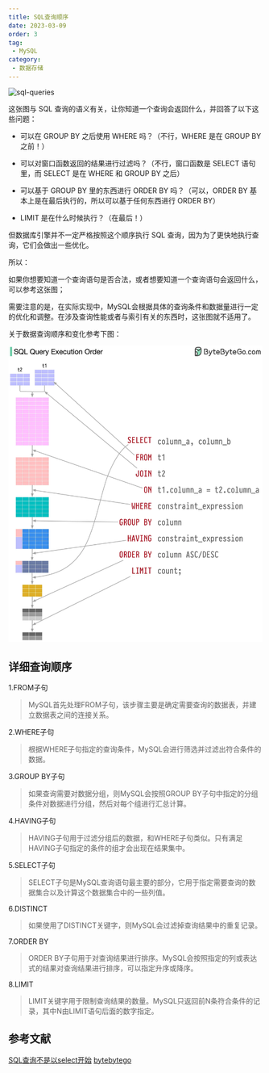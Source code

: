```yaml
---
title: SQL查询顺序
date: 2023-03-09
order: 3
tag:
 - MySQL
category:
 - 数据存储
---
```




<!-- more -->

![sql-queries](https://jvns.ca/images/sql-queries.jpeg)

这张图与 SQL 查询的语义有关，让你知道一个查询会返回什么，并回答了以下这些问题：

- 可以在 GROUP BY 之后使用 WHERE 吗？（不行，WHERE 是在 GROUP BY 之前！）
- 可以对窗口函数返回的结果进行过滤吗？（不行，窗口函数是 SELECT 语句里，而 SELECT 是在 WHERE 和 GROUP BY 之后）
- 可以基于 GROUP BY 里的东西进行 ORDER BY 吗？（可以，ORDER BY 基本上是在最后执行的，所以可以基于任何东西进行 ORDER BY）

- LIMIT 是在什么时候执行？（在最后！）

但数据库引擎并不一定严格按照这个顺序执行 SQL 查询，因为为了更快地执行查询，它们会做出一些优化。

所以：

如果你想要知道一个查询语句是否合法，或者想要知道一个查询语句会返回什么，可以参考这张图；

需要注意的是，在实际实现中，MySQL会根据具体的查询条件和数据量进行一定的优化和调整。在涉及查询性能或者与索引有关的东西时，这张图就不适用了。<Badge text="注意" type="warning"/>

关于数据查询顺序和变化参考下图：

![sql-order](./images/sql-order.webp)

## 详细查询顺序

1.FROM子句

> MySQL首先处理FROM子句，该步骤主要是确定需要查询的数据表，并建立数据表之间的连接关系。

2.WHERE子句

> 根据WHERE子句指定的查询条件，MySQL会进行筛选并过滤出符合条件的数据。

3.GROUP BY子句

> 如果查询需要对数据分组，则MySQL会按照GROUP BY子句中指定的分组条件对数据进行分组，然后对每个组进行汇总计算。

4.HAVING子句

> HAVING子句用于过滤分组后的数据，和WHERE子句类似。只有满足HAVING子句指定的条件的组才会出现在结果集中。

5.SELECT子句

> SELECT子句是MySQL查询语句最主要的部分，它用于指定需要查询的数据集合以及计算这个数据集合中的一些列值。

6.DISTINCT

> 如果使用了DISTINCT关键字，则MySQL会过滤掉查询结果中的重复记录。

7.ORDER BY

> ORDER BY子句用于对查询结果进行排序。MySQL会按照指定的列或表达式的结果对查询结果进行排序，可以指定升序或降序。

8.LIMIT

> LIMIT关键字用于限制查询结果的数量。MySQL只返回前N条符合条件的记录，其中N由LIMIT语句后面的数字指定。

## 参考文献

[SQL查询不是以select开始](https://jvns.ca/blog/2019/10/03/sql-queries-don-t-start-with-select/)
[bytebytego](https://blog.bytebytego.com/p/ep50-visualizing-a-sql-query)
